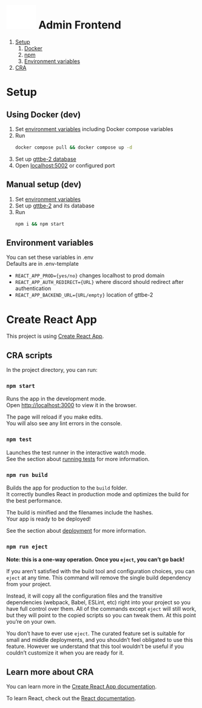 # ![](./public/GtLogo.svg) Admin Frontend

  1. [Setup](#setup)
      1. [Docker](#using-docker-dev)
      2. [npm](#manual-setup-dev)
      3. [Environment variables](#environment-variables)
  2. [CRA](#create-react-app)

# Setup

## Using Docker (dev)

  1. Set [environment variables](#environment-variables) including Docker compose variables
  2. Run
      ```bash
      docker compose pull && docker compose up -d
      ```
  3. Set up [gttbe-2 database](https://github.com/viotalJiplk/gttbe-2#docker-install)
  4. Open [localhost:5002](http://localhost:5002) or configured port

## Manual setup (dev)

  1. Set [environment variables](#environment-variables)
  2. Set up [gttbe-2](https://github.com/viotalJiplk/gttbe-2) and its database
  3. Run 
      ```bash
      npm i && npm start
      ```

## Environment variables

You can set these variables in .env  
Defaults are in .env-template  

- `REACT_APP_PROD={yes/no}` changes localhost to prod domain
- `REACT_APP_AUTH_REDIRECT={URL}` where discord should redirect after authentication
- `REACT_APP_BACKEND_URL={URL/empty}` location of gttbe-2

# Create React App

This project is using [Create React App](https://github.com/facebook/create-react-app).

## CRA scripts

In the project directory, you can run:

### `npm start`

Runs the app in the development mode.\
Open [http://localhost:3000](http://localhost:3000) to view it in the browser.

The page will reload if you make edits.\
You will also see any lint errors in the console.

### `npm test`

Launches the test runner in the interactive watch mode.\
See the section about [running tests](https://facebook.github.io/create-react-app/docs/running-tests) for more information.

### `npm run build`

Builds the app for production to the `build` folder.\
It correctly bundles React in production mode and optimizes the build for the best performance.

The build is minified and the filenames include the hashes.\
Your app is ready to be deployed!

See the section about [deployment](https://facebook.github.io/create-react-app/docs/deployment) for more information.

### `npm run eject`

**Note: this is a one-way operation. Once you `eject`, you can’t go back!**

If you aren’t satisfied with the build tool and configuration choices, you can `eject` at any time. This command will remove the single build dependency from your project.

Instead, it will copy all the configuration files and the transitive dependencies (webpack, Babel, ESLint, etc) right into your project so you have full control over them. All of the commands except `eject` will still work, but they will point to the copied scripts so you can tweak them. At this point you’re on your own.

You don’t have to ever use `eject`. The curated feature set is suitable for small and middle deployments, and you shouldn’t feel obligated to use this feature. However we understand that this tool wouldn’t be useful if you couldn’t customize it when you are ready for it.

## Learn more about CRA

You can learn more in the [Create React App documentation](https://facebook.github.io/create-react-app/docs/getting-started).

To learn React, check out the [React documentation](https://reactjs.org/).
